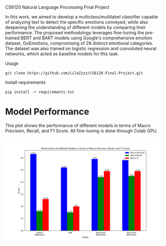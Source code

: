 CS6120 Natural Language Processing Final Project

In this work, we aimed to develop a multiclass/multilabel classifier capable of analyzing text to detect the specific emotions conveyed, while also deepening the understanding of different models by comparing their performance. The proposed methodology leverages fine-tuning the pre-trained BERT and BART models using Google's comprehensive emotion dataset, GoEmotions, compromising of 28 distinct emotional categories. The dataset was also trained on logistic regression and convoluted neural networks, which acted as baseline models for this task.

Usage

```
git clone https://github.com/LileZzzz/CS6120-Final-Project.git 
```

Install requirements
```
pip install -r requirements.txt
```

# Model Performance

This plot shows the performance of different models in terms of Macro Precision, Recall, and F1 Score. All fine-tuning is done through Colab GPU.

![Model Performance](model_performance.png)